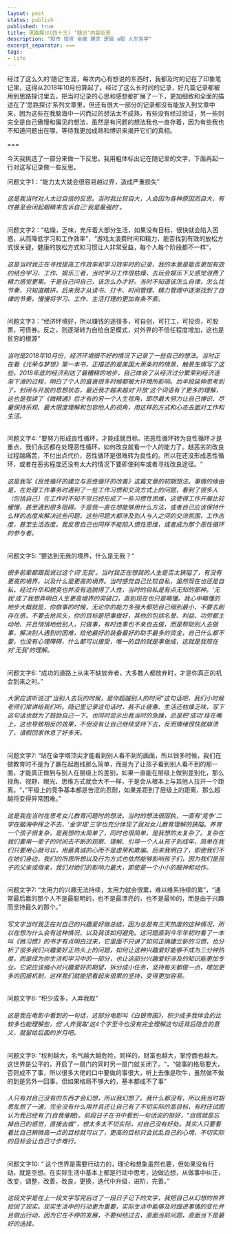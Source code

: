 ```yaml
---
layout: post
status: publish
published: true
title: 思路探讨(四十三) ‘随记’内容反思
description: "股市 投资 金融 理念 逻辑 a股 人生哲学"
excerpt_separator: ===
tags:
- life
---
```


经过了这么久的‘随记’生涯，每次内心有想说的东西时，我都及时的记在了印象笔记里，这得从2018年10月份算起了。经过了这么长时间的记录，好几篇记录都被用到思路探讨里去，把当时记录的心思和感想都扩展了一下，更加细致和全面的描述在了‘思路探讨’系列文章里，但还有很大一部分的记录都没有能放入到文章中来，因为这些在我脑海中一闪而过的想法太不成熟，有些没有经过验证，另一些则完全是自己傲慢和偏见的想法，虽然是有问题的想法我也一直存着，因为有些我也不知道问题出在哪，等待我更加成熟和博识来揭开它们的真相。

===

今天我挑选了一部分来做一下反思。我用粗体标出记在随记里的文字，下面再起一行对这写记录做一些反思。

问题文字1：“能力太大就会很容易越过界，造成严重损失”

###### 这是我当时对人太过自信的反思。当时我比较自大，人会因为各种原因而自大，有时甚至会闭起眼睛来告诉自己‘我是最强的’。

问题文字2：“枯燥，乏味，充斥着大部分生活，如果没有目标，很快就会陷入困惑，从而降低学习和工作效率”，“游戏太浪费时间和精力，能否找到有效的放松方式很关键，健康的放松方式和习惯让人非常受益，每个人每个阶段都不一样”，

###### 这是当时我正在寻找提高工作效率和学习效率时的记录，我的本意是能否更加有效的结合学习、工作、娱乐三者，当时学习工作很枯燥，去玩会娱乐下又感觉浪费了精力感觉更累。于是自己问自己，该怎么办才好。当时不知道该怎么自律，怎么找节奏，只知道瞎拼，后来我才从读书、打卡、时间管理、精力管理中逐渐找到了自律的节奏，慢慢将学习、工作、生活打理的更加有条不紊。


问题文字3：“经济环境好，所以赚钱的途径多，可自创，可打工，可投资，可股票，可债券。反之，则逐渐转为自给自足模式，对外界的不信任程度增加，这也是贫穷的根源“

###### 当时是2018年10月份，经济环境很不好的情况下记录了一些自己的想法。当时正在看《光荣与梦想》第一本书，正描述的是美国大萧条时的情景，触景生情写了这些。2018年底的经济到达了最糟糕的地步，自己体会了从经济过分繁荣到经济逐渐下滑的过程，明白了个人的盛衰很多时候都被大环境所影响。后半段延伸思考到了，封闭与开放的思想状态，最近我才越来越对‘开放’这个词语有了更多的理解，这也是我读了《微精通》后才有的另一个人生视角，即尽最大努力让自己博识、尽量保持乐观、最大限度理解和包容他人的视角，用这样的方式和心态去面对工作和生活。

问题文字4: ”要努力形成良性循环，才能成就目标。把恶性循环转为良性循环才是重点，我们永远都在处理恶性循环，如何改良就看一个人的能力了。越恶劣的改良过程越痛苦，不付出点代价，恶性循环是很难转为良性的。所以在还没形成恶性循环，或者在恶劣程度还没有太大的情况下要即使刹车或者寻找改良途径。“

###### 这是我写《良性循环的建立与恶性循环的改善》这篇文章的初期想法。事情的缘由是，在处理工作事务时遇到了一些工作习惯和交流方式上的问题，看到了很多人（包括自己）在工作时不知不觉已经形成了一些习惯性思维，这使得工作开展比较缓慢，甚至遇到很多阻碍。于是我一直在想能够用什么方法，或者自己应该保持什么样的态度来解决这些问题，这些问题大都涉及到人与人之间的交流氛围，工作态度，甚至生活态度。我反思自己也同样不能陷入惯性思维，或者成为那个恶性循环的参与者。

问题文字5: ”要达到无我的境界，什么是无我？“

###### 很多前辈都跟我说过这个词‘无我’。当时我正在想我的人生是否太狭隘了，有没有更高的境界，以及什么是更高的境界。当时感觉自己比较自私，虽然现在也还是自私，经过升华和脱变也并没有逃脱得了人性，当时的自私是有点无知的那种。‘无我’成了我想弄明白人生更高境界的突破口，直到现在也只是略懂。我心中略懂的地步大概就是，你做事的时候，无论你的能力多强大都把自己缩到最小，不要去刷存在感，不要去抢风头，你的目标是把事做好，其他的包括名誉、利益、功劳都主动地、并且悄悄地给别人，只做事，有时连事也不亲自去做，而是帮助别人去做事，解决别人遇到的困难，给他最好的装备最好的助手最多的资金，自己什么都不要，也没有心理障碍，什么都可以接受，唯一的目的就是事做成，这就是我现在对‘无我’的理解。

问题文字6: “成功的道路上从来不缺放弃者，大多数人都放弃时，才是你真正的机会到来之时。”

###### 大家应该听说过“当别人去玩的时候，是你超越别人的时间”这句话吧，我们小时候老师们常讲给我们听。随记里记录这句话时，我不止疲惫、生活还枯燥乏味，写下这句话也就为了鼓励自己一下。也同时显示出我当时的急躁，总是把‘成功’挂在嘴上，这也导致相反的效果，不但没有让自己继续坚持下去，反而情绪很快就崩溃了，请假回家休息了好多天。

问题文字7: “站在金字塔顶尖才能看到别人看不到的画面，所以很多时候，我们在做教育时不是为了赢在起跑线那么简单，而是为了让孩子看到别人看不到的那一面，才能真正做到与别人在层级上的差别，如果一直能在层级上做到差别化，那么视角、视野、眼光、思维方式就会大不一样，于是会从根本上与其他人拉开一个距离。“，”平级上的竞争基本都是苦涩的忍耐，如果差距到了层级上的距离，那么超越将变得异常困难。”

###### 这是我在当时在思考女儿教育问题时的想法。当时的想法很固执，一直有‘竞争’二字在脑海中挥之不去，‘金字塔’三字也充分体现了我对女儿教育理解的狭隘。养育一个孩子很复杂，是我想的太简单了，同时也很简单，是我想的太复杂了。复杂在我们要用一辈子的时间去不断的观察、理解、引导一个人从孩子到成年，简单在我们只要用心就可以，用最真诚的心而不是虚荣和欺骗。后来我明白了，即使我们不在她们身边，我们的所思所想以及行为方式也依然能够影响孩子们，因为我们是孩子的父亲或母亲，我们对她们的影响力最大，即使是一个小小的眼神和动作。

问题文字7: “太用力的兴趣无法持续，太用力就会很累，难以维系持续的累”，“通常最后赢的那个人不是最聪明的，也不是最漂亮的，也不是最帅的，而是由于兴趣而坚持最久的那个。”

###### 写文字当时我正在对自己的兴趣爱好做总结，因为总是有三天热度的这种情况，所以在想为什么会有这种情况，以及我该如何避免。这问题直到今年年初时看了一本叫《微习惯》的书才有点明白过来，它里面不只讲了如何正确建立新的习惯，也分析了很多我们兴趣爱好正热头上的问题，如何让这种兴趣爱好能够不成为三分钟热度，而是成为你生活和学习中的一部分，也让这部分兴趣爱好涉及的知识能更加专业。它说应该缩小对兴趣爱好的期望，拆分成小任务，坚持每天都做一点，增加更多的回报机制，这样我们就能把看起来很累的坚持，变得更加容易。

问题文字8: “积少成多，人弃我取”

###### 这是我在电影中看到的一句话，这部分电影叫《白银帝国》，积少成多我体会的比较多也能理解些，但‘人弃我取‘这4个字至今也没有完全理解这句话背后隐含的意义，就留给后面的岁月吧。

问题文字9: “权利越大，名气越大越危险，同样的，财富也越大，掌控面也越大。这世界是公平的，开启了一扇门的同时另一扇门就关闭了。“，“做事的格局要大，否则成不了事，所以很多大佬的口中要做的事很大，听上去像是吹牛，虽然做不做的到是另外一回事，但如果格局不够大的，基本都成不了事”

###### 人只有对自己没有的东西才会幻想，所以我幻想了。我什么都没有，所以我当时胡思乱想了一通，完全没有什么用并且还让自己有了不切实际的高目标，有时还试图认为我已经有了(自我催眠)。前段日子在书中看到一句话说的挺好，“自信就是忘掉自己的感觉，直接去做”，想太多太不切实际，对自己没有好处。其实人只要看着比自己稍微高一点的目标就可以了，更高的目标只会扰乱自己的心境，不切实际的目标会让自己寸步难行。

问题文字10: “ 这个世界是需要行动力的，理论和想象虽然也要，但如果没有行动，就是空想。在实际生活中基本上都是行动中思考，边做边想，从做事中纠正，改变，调整，改善，改良，更换，迭代中升级，进阶，完善。”

###### 这段文字是在上一段文字写完后过了一段日子记下的文字，我把自己从幻想的世界拉回了现实。现实生活中的行动更为重要，实际生活中能够及时跟进事情的变化并且做出行动，因为它在不停的发展，不要纠结过去，直面当前问题，直面当下是最好的选择。

